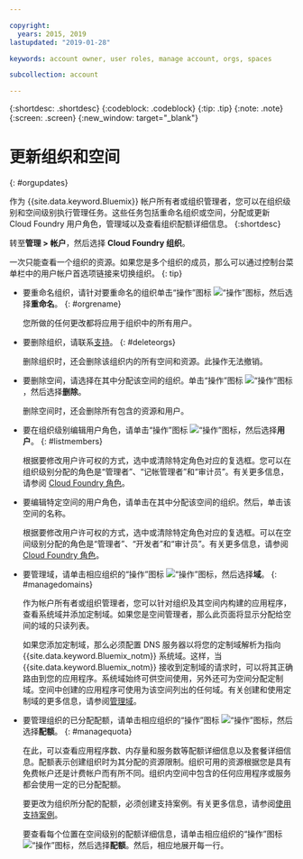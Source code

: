 ```yaml
---

copyright:
  years: 2015, 2019
lastupdated: "2019-01-28"

keywords: account owner, user roles, manage account, orgs, spaces

subcollection: account

---
```


{:shortdesc: .shortdesc}
{:codeblock: .codeblock}
{:tip: .tip}
{:note: .note}
{:screen: .screen}
{:new_window: target="_blank"}


# 更新组织和空间
{: #orgupdates}

作为 {{site.data.keyword.Bluemix}} 帐户所有者或组织管理者，您可以在组织级别和空间级别执行管理任务。这些任务包括重命名组织或空间，分配或更新 Cloud Foundry 用户角色，管理域以及查看组织配额详细信息。
{:shortdesc}

转至**管理 > 帐户**，然后选择 **Cloud Foundry 组织**。

一次只能查看一个组织的资源。如果您是多个组织的成员，那么可以通过控制台菜单栏中的用户帐户首选项链接来切换组织。
{: tip}

  * 要重命名组织，请针对要重命名的组织单击“操作”图标 ![“操作”图标](../icons/action-menu-icon.svg)，然后选择**重命名**。
    {: #orgrename}

    您所做的任何更改都将应用于组织中的所有用户。

  * 要删除组织，请联系[支持](/docs/get-support?topic=get-support-getting-customer-support)。
    {: #deleteorgs}

    删除组织时，还会删除该组织内的所有空间和资源。此操作无法撤销。

  * 要删除空间，请选择在其中分配该空间的组织。单击“操作”图标 ![“操作”图标](../icons/action-menu-icon.svg)，然后选择**删除**。

    删除空间时，还会删除所有包含的资源和用户。

  * 要在组织级别编辑用户角色，请单击“操作”图标 ![“操作”图标](../icons/action-menu-icon.svg)，然后选择**用户**。
    {: #listmembers}

    根据要修改用户许可权的方式，选中或清除特定角色对应的复选框。您可以在组织级别分配的角色是“管理者”、“记帐管理者”和“审计员”。有关更多信息，请参阅 [Cloud Foundry 角色](/docs/iam?topic=iam-cfaccess#cfroles)。

  * 要编辑特定空间的用户角色，请单击在其中分配该空间的组织。然后，单击该空间的名称。

    根据要修改用户许可权的方式，选中或清除特定角色对应的复选框。可以在空间级别分配的角色是“管理者”、“开发者”和“审计员”。有关更多信息，请参阅 [Cloud Foundry 角色](/docs/iam?topic=iam-cfaccess#cfroles)。

  * 要管理域，请单击相应组织的“操作”图标 ![“操作”图标](../icons/action-menu-icon.svg)，然后选择**域**。
    {: #managedomains}

    作为帐户所有者或组织管理者，您可以针对组织及其空间内构建的应用程序，查看系统域并添加定制域。如果您是空间管理者，那么此页面将显示分配给空间的域的只读列表。

    如果您添加定制域，那么必须配置 DNS 服务器以将您的定制域解析为指向 {{site.data.keyword.Bluemix_notm}} 系统域。这样，当 {{site.data.keyword.Bluemix_notm}} 接收到定制域的请求时，可以将其正确路由到您的应用程序。系统域始终可供空间使用，另外还可为空间分配定制域。空间中创建的应用程序可使用为该空间列出的任何域。有关创建和使用定制域的更多信息，请参阅[管理域](/docs/apps?topic=creating-apps-update-domain#update-domain)。

  * 要管理组织的已分配配额，请单击相应组织的“操作”图标 ![“操作”图标](../icons/action-menu-icon.svg)，然后选择**配额**。
    {: #managequota}

    在此，可以查看应用程序数、内存量和服务数等配额详细信息以及套餐详细信息。配额表示创建组织时为其分配的资源限制。组织可用的资源根据您是具有免费帐户还是计费帐户而有所不同。组织内空间中包含的任何应用程序或服务都会使用一定的已分配配额。

    要更改为组织所分配的配额，必须创建支持案例。有关更多信息，请参阅[使用支持案例](/docs/get-support?topic=get-support-open-case)。

    要查看每个位置在空间级别的配额详细信息，请单击相应组织的“操作”图标 ![“操作”图标](../icons/action-menu-icon.svg)，然后选择**配额**。然后，相应地展开每一行。
